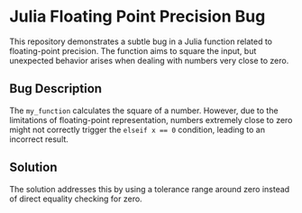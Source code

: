 # Julia Floating Point Precision Bug

This repository demonstrates a subtle bug in a Julia function related to floating-point precision. The function aims to square the input, but unexpected behavior arises when dealing with numbers very close to zero.

## Bug Description
The `my_function` calculates the square of a number.  However, due to the limitations of floating-point representation, numbers extremely close to zero might not correctly trigger the `elseif x == 0` condition, leading to an incorrect result.

## Solution
The solution addresses this by using a tolerance range around zero instead of direct equality checking for zero.